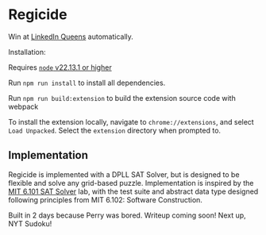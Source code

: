 # Regicide

Win at [LinkedIn Queens](https://www.linkedin.com/games/queens/) automatically.

Installation:

Requires [`node` v22.13.1 or higher](https://nodejs.org/en)

Run `npm run install` to install all dependencies.

Run `npm run build:extension` to build the extension source code with webpack

To install the extension locally, navigate to `chrome://extensions`, and select `Load Unpacked`. Select the `extension` directory when prompted to.

## Implementation
Regicide is implemented with a DPLL SAT Solver, but is designed to be flexible and solve any grid-based puzzle.
Implementation is inspired by the [MIT 6.101 SAT Solver](https://py.mit.edu/spring25/labs/sat) lab, with the test suite and abstract data type designed following principles from MIT 6.102: Software Construction.


Built in 2 days because Perry was bored. Writeup coming soon!
Next up, NYT Sudoku!

